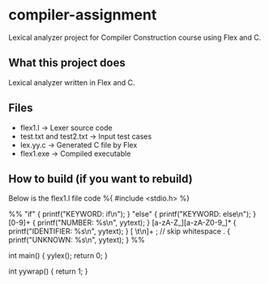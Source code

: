 # compiler-assignment
Lexical analyzer project for Compiler Construction course using Flex and C.

## What this project does
Lexical analyzer written in Flex and C.

## Files
- flex1.l → Lexer source code
- test.txt and test2.txt → Input test cases
- lex.yy.c → Generated C file by Flex
- flex1.exe → Compiled executable

## How to build (if you want to rebuild)

Below is the flex1.l file code
%{
#include <stdio.h>
%}

%%
"if"            { printf("KEYWORD: if\n"); }
"else"          { printf("KEYWORD: else\n"); }
[0-9]+          { printf("NUMBER: %s\n", yytext); }
[a-zA-Z_][a-zA-Z0-9_]*   { printf("IDENTIFIER: %s\n", yytext); }
[ \t\n]+        ; // skip whitespace
.               { printf("UNKNOWN: %s\n", yytext); }
%%

int main() {
    yylex();
    return 0;
}

int yywrap() {
    return 1;
}
